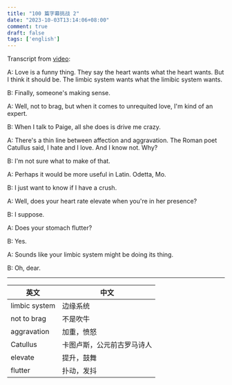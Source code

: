 ```yaml
---
title: "100 篇字幕挑战 2"
date: "2023-10-03T13:14:06+08:00"
comment: true
draft: false
tags: ['english']
---
```


Transcript from [video](https://www.youtube.com/watch?v=9zPc2xjVpCY):

A: Love is a funny thing. They say the heart wants what the heart wants. But I think it should be. The limbic system wants what the limibic system wants.

B: Finally, someone's making sense.

A: Well, not to brag, but when it comes to unrequited love, I'm kind of an expert.

B: When I talk to Paige, all she does is drive me crazy.

A: There's a thin line between affection and aggravation. The Roman poet Catullus said, I hate and I love. And I know not. Why?

B: I'm not sure what to make of that.

A: Perhaps it would be more useful in Latin. Odetta, Mo.

B: I just want to know if I have a crush.

A: Well, does your heart rate elevate when you're in her presence?

B: I suppose. 

A: Does your stomach flutter?

B: Yes.

A: Sounds like your limbic system might be doing its thing.

B: Oh, dear.

----

英文             | 中文
---------------- | ----------------------
limbic system    | 边缘系统
not to brag      | 不是吹牛
aggravation      | 加重，愤怒
Catullus         | 卡图卢斯，公元前古罗马诗人
elevate          | 提升，鼓舞
flutter          | 扑动，发抖
